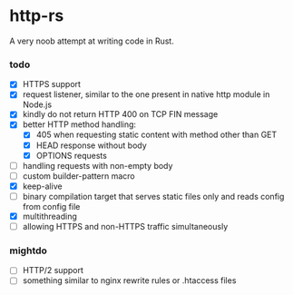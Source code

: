 # http-rs
A very noob attempt at writing code in Rust.

### todo
- [x] HTTPS support
- [x] request listener, similar to the one present in native http module in Node.js
- [x] kindly do not return HTTP 400 on TCP FIN message
- [x] better HTTP method handling:
  - [x] 405 when requesting static content with method other than GET
  - [x] HEAD response without body
  - [x] OPTIONS requests
- [ ] handling requests with non-empty body
- [ ] custom builder-pattern macro
- [x] keep-alive
- [ ] binary compilation target that serves static files only and reads config from config file
- [x] multithreading
- [ ] allowing HTTPS and non-HTTPS traffic simultaneously

### mightdo
- [ ] HTTP/2 support
- [ ] something similar to nginx rewrite rules or .htaccess files
